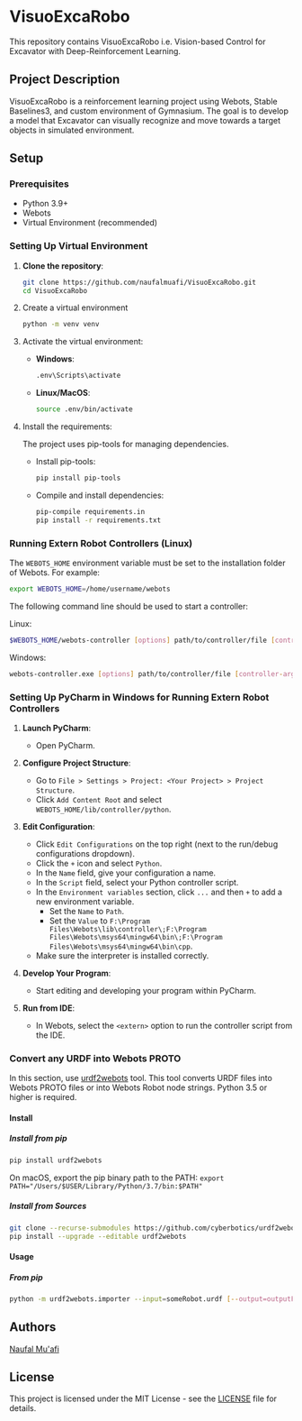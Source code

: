 # VisuoExcaRobo

This repository contains VisuoExcaRobo i.e. Vision-based Control for Excavator with Deep-Reinforcement Learning.

## Project Description

VisuoExcaRobo is a reinforcement learning project using Webots, Stable Baselines3, and custom environment of Gymnasium. The goal is to develop a model that Excavator can visually recognize and move towards a target objects in simulated environment.

## Setup

### Prerequisites

- Python 3.9+
- Webots
- Virtual Environment (recommended)

### Setting Up Virtual Environment

1. **Clone the repository**:

   ```bash
   git clone https://github.com/naufalmuafi/VisuoExcaRobo.git
   cd VisuoExcaRobo
   ```

2. Create a virtual environment

   ```bash
   python -m venv venv
   ```

3. Activate the virtual environment:

   - **Windows**:

     ```bash
     .env\Scripts\activate
     ```

   - **Linux/MacOS**:

     ```bash
     source .env/bin/activate
     ```

4. Install the requirements:

    The project uses pip-tools for managing dependencies.
    - Install pip-tools:

      ```bash
      pip install pip-tools
      ```

    - Compile and install dependencies:

      ```bash
      pip-compile requirements.in
      pip install -r requirements.txt
      ```

### Running Extern Robot Controllers (Linux)

The `WEBOTS_HOME` environment variable must be set to the installation folder of Webots. For example:

```sh
export WEBOTS_HOME=/home/username/webots
```

The following command line should be used to start a controller:

Linux:

```sh
$WEBOTS_HOME/webots-controller [options] path/to/controller/file [controller-args]
```

Windows:

```sh
webots-controller.exe [options] path/to/controller/file [controller-args]
```

### Setting Up PyCharm in Windows for Running Extern Robot Controllers

1. **Launch PyCharm**:

   - Open PyCharm.

2. **Configure Project Structure**:

   - Go to `File > Settings > Project: <Your Project> > Project Structure`.
   - Click `Add Content Root` and select `WEBOTS_HOME/lib/controller/python`.

3. **Edit Configuration**:

   - Click `Edit Configurations` on the top right (next to the run/debug configurations dropdown).
   - Click the `+` icon and select `Python`.
   - In the `Name` field, give your configuration a name.
   - In the `Script` field, select your Python controller script.
   - In the `Environment variables` section, click `...` and then `+` to add a new environment variable.
     - Set the `Name` to `Path`.
     - Set the `Value` to `F:\Program Files\Webots\lib\controller\;F:\Program Files\Webots\msys64\mingw64\bin\;F:\Program Files\Webots\msys64\mingw64\bin\cpp`.
   - Make sure the interpreter is installed correctly.

4. **Develop Your Program**:

   - Start editing and developing your program within PyCharm.

5. **Run from IDE**:
    - In Webots, select the `<extern>` option to run the controller script from the IDE.

### Convert any URDF into Webots PROTO

In this section, use [urdf2webots](https://github.com/cyberbotics/urdf2webots) tool. This tool converts URDF files into Webots PROTO files or into Webots Robot node strings.
Python 3.5 or higher is required.

#### Install

##### Install from pip

```bash
pip install urdf2webots
```

On macOS, export the pip binary path to the PATH: `export PATH="/Users/$USER/Library/Python/3.7/bin:$PATH"`

##### Install from Sources

```bash
git clone --recurse-submodules https://github.com/cyberbotics/urdf2webots.git
pip install --upgrade --editable urdf2webots
```

#### Usage

##### From pip

```bash
python -m urdf2webots.importer --input=someRobot.urdf [--output=outputFile] [--normal] [--box-collision] [--tool-slot=linkName] [--help]
```

## Authors

[Naufal Mu'afi](nmuafi1@gmail.com)

## License

This project is licensed under the MIT License - see the [LICENSE](LICENSE) file for details.
